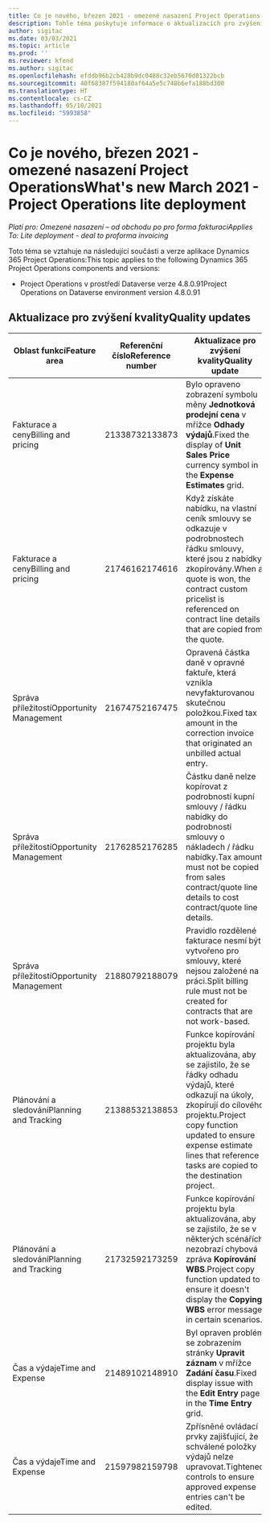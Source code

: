 ```yaml
---
title: Co je nového, březen 2021 - omezené nasazení Project Operations
description: Tohle téma poskytuje informace o aktualizacích pro zvýšení kvality, které jsou k dispozici v omezeném nasazení Project Operations z března 2021.
author: sigitac
ms.date: 03/03/2021
ms.topic: article
ms.prod: ''
ms.reviewer: kfend
ms.author: sigitac
ms.openlocfilehash: efddb96b2cb428b9dc0488c32eb5670d01322bcb
ms.sourcegitcommit: 40f68387f594180af64a5e5c748b6efa188bd300
ms.translationtype: HT
ms.contentlocale: cs-CZ
ms.lasthandoff: 05/10/2021
ms.locfileid: "5993858"
---
```

# <a name="whats-new-march-2021---project-operations-lite-deployment"></a><span data-ttu-id="3bd2a-103">Co je nového, březen 2021 - omezené nasazení Project Operations</span><span class="sxs-lookup"><span data-stu-id="3bd2a-103">What's new March 2021 - Project Operations lite deployment</span></span>

<span data-ttu-id="3bd2a-104">_Platí pro: Omezené nasazení – od obchodu po pro forma fakturaci_</span><span class="sxs-lookup"><span data-stu-id="3bd2a-104">_Applies To: Lite deployment - deal to proforma invoicing_</span></span>


<span data-ttu-id="3bd2a-105">Toto téma se vztahuje na následující součásti a verze aplikace Dynamics 365 Project Operations:</span><span class="sxs-lookup"><span data-stu-id="3bd2a-105">This topic applies to the following Dynamics 365 Project Operations components and versions:</span></span>

- <span data-ttu-id="3bd2a-106">Project Operations v prostředí Dataverse verze 4.8.0.91</span><span class="sxs-lookup"><span data-stu-id="3bd2a-106">Project Operations on Dataverse environment version 4.8.0.91</span></span> 

## <a name="quality-updates"></a><span data-ttu-id="3bd2a-107">Aktualizace pro zvýšení kvality</span><span class="sxs-lookup"><span data-stu-id="3bd2a-107">Quality updates</span></span>

| <span data-ttu-id="3bd2a-108">**Oblast funkcí**</span><span class="sxs-lookup"><span data-stu-id="3bd2a-108">**Feature area**</span></span> | <span data-ttu-id="3bd2a-109">**Referenční číslo**</span><span class="sxs-lookup"><span data-stu-id="3bd2a-109">**Reference number**</span></span> | <span data-ttu-id="3bd2a-110">**Aktualizace pro zvýšení kvality**</span><span class="sxs-lookup"><span data-stu-id="3bd2a-110">**Quality update**</span></span> |
| --- | --- | --- |
| <span data-ttu-id="3bd2a-111">Fakturace a ceny</span><span class="sxs-lookup"><span data-stu-id="3bd2a-111">Billing and pricing</span></span> | <span data-ttu-id="3bd2a-112">2133873</span><span class="sxs-lookup"><span data-stu-id="3bd2a-112">2133873</span></span> | <span data-ttu-id="3bd2a-113">Bylo opraveno zobrazení symbolu měny **Jednotková prodejní cena** v mřížce **Odhady výdajů**.</span><span class="sxs-lookup"><span data-stu-id="3bd2a-113">Fixed the display of **Unit Sales Price** currency symbol in the **Expense Estimates** grid.</span></span> |
| <span data-ttu-id="3bd2a-114">Fakturace a ceny</span><span class="sxs-lookup"><span data-stu-id="3bd2a-114">Billing and pricing</span></span> | <span data-ttu-id="3bd2a-115">2174616</span><span class="sxs-lookup"><span data-stu-id="3bd2a-115">2174616</span></span> | <span data-ttu-id="3bd2a-116">Když získáte nabídku, na vlastní ceník smlouvy se odkazuje v podrobnostech řádku smlouvy, které jsou z nabídky zkopírovány.</span><span class="sxs-lookup"><span data-stu-id="3bd2a-116">When a quote is won, the contract custom pricelist is referenced on contract line details that are copied from the quote.</span></span> |
| <span data-ttu-id="3bd2a-117">Správa příležitostí</span><span class="sxs-lookup"><span data-stu-id="3bd2a-117">Opportunity Management</span></span> | <span data-ttu-id="3bd2a-118">2167475</span><span class="sxs-lookup"><span data-stu-id="3bd2a-118">2167475</span></span> | <span data-ttu-id="3bd2a-119">Opravená částka daně v opravné faktuře, která vznikla nevyfakturovanou skutečnou položkou.</span><span class="sxs-lookup"><span data-stu-id="3bd2a-119">Fixed tax amount in the correction invoice that originated an unbilled actual entry.</span></span> |
| <span data-ttu-id="3bd2a-120">Správa příležitostí</span><span class="sxs-lookup"><span data-stu-id="3bd2a-120">Opportunity Management</span></span> | <span data-ttu-id="3bd2a-121">2176285</span><span class="sxs-lookup"><span data-stu-id="3bd2a-121">2176285</span></span> | <span data-ttu-id="3bd2a-122">Částku daně nelze kopírovat z podrobností kupní smlouvy / řádku nabídky do podrobností smlouvy o nákladech / řádku nabídky.</span><span class="sxs-lookup"><span data-stu-id="3bd2a-122">Tax amount must not be copied from sales contract/quote line details to cost contract/quote line details.</span></span> |
| <span data-ttu-id="3bd2a-123">Správa příležitostí</span><span class="sxs-lookup"><span data-stu-id="3bd2a-123">Opportunity Management</span></span> | <span data-ttu-id="3bd2a-124">2188079</span><span class="sxs-lookup"><span data-stu-id="3bd2a-124">2188079</span></span> | <span data-ttu-id="3bd2a-125">Pravidlo rozdělené fakturace nesmí být vytvořeno pro smlouvy, které nejsou založené na práci.</span><span class="sxs-lookup"><span data-stu-id="3bd2a-125">Split billing rule must not be created for contracts that are not work-based.</span></span> |
| <span data-ttu-id="3bd2a-126">Plánování a sledování</span><span class="sxs-lookup"><span data-stu-id="3bd2a-126">Planning and Tracking</span></span> | <span data-ttu-id="3bd2a-127">2138853</span><span class="sxs-lookup"><span data-stu-id="3bd2a-127">2138853</span></span> | <span data-ttu-id="3bd2a-128">Funkce kopírování projektu byla aktualizována, aby se zajistilo, že se řádky odhadu výdajů, které odkazují na úkoly, zkopírují do cílového projektu.</span><span class="sxs-lookup"><span data-stu-id="3bd2a-128">Project copy function updated to ensure expense estimate lines that reference tasks are copied to the destination project.</span></span> |
| <span data-ttu-id="3bd2a-129">Plánování a sledování</span><span class="sxs-lookup"><span data-stu-id="3bd2a-129">Planning and Tracking</span></span> | <span data-ttu-id="3bd2a-130">2173259</span><span class="sxs-lookup"><span data-stu-id="3bd2a-130">2173259</span></span> | <span data-ttu-id="3bd2a-131">Funkce kopírování projektu byla aktualizována, aby se zajistilo, že se v některých scénářích nezobrazí chybová zpráva **Kopírování WBS**.</span><span class="sxs-lookup"><span data-stu-id="3bd2a-131">Project copy function updated to ensure it doesn't display the **Copying WBS** error message in certain scenarios.</span></span> |
| <span data-ttu-id="3bd2a-132">Čas a výdaje</span><span class="sxs-lookup"><span data-stu-id="3bd2a-132">Time and Expense</span></span> | <span data-ttu-id="3bd2a-133">2148910</span><span class="sxs-lookup"><span data-stu-id="3bd2a-133">2148910</span></span> | <span data-ttu-id="3bd2a-134">Byl opraven problém se zobrazením stránky **Upravit záznam** v mřížce **Zadání času**.</span><span class="sxs-lookup"><span data-stu-id="3bd2a-134">Fixed display issue with the **Edit Entry** page in the **Time Entry** grid.</span></span> |
| <span data-ttu-id="3bd2a-135">Čas a výdaje</span><span class="sxs-lookup"><span data-stu-id="3bd2a-135">Time and Expense</span></span> | <span data-ttu-id="3bd2a-136">2159798</span><span class="sxs-lookup"><span data-stu-id="3bd2a-136">2159798</span></span> | <span data-ttu-id="3bd2a-137">Zpřísněné ovládací prvky zajišťující, že schválené položky výdajů nelze upravovat.</span><span class="sxs-lookup"><span data-stu-id="3bd2a-137">Tightened controls to ensure approved expense entries can't be edited.</span></span> |


